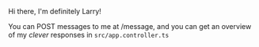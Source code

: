Hi there, I'm definitely Larry!

You can POST messages to me at /message, and you can get an overview of my _clever_ responses in `src/app.controller.ts`
